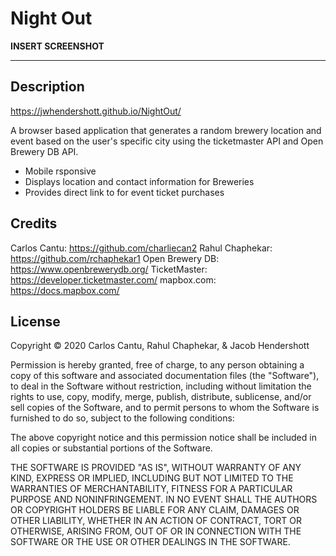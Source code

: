 # Night Out

**INSERT SCREENSHOT**

<hr>

## Description

https://jwhendershott.github.io/NightOut/

A browser based application that generates a random brewery location and event based on the user's specific city using the ticketmaster API and Open Brewery DB API.

* Mobile rsponsive
* Displays location and contact information for Breweries
* Provides direct link to for event ticket purchases

## Credits

Carlos Cantu: https://github.com/charliecan2
Rahul Chaphekar: https://github.com/rchaphekar1
Open Brewery DB: https://www.openbrewerydb.org/
TicketMaster: https://developer.ticketmaster.com/
mapbox.com: https://docs.mapbox.com/


## License

Copyright © 2020 Carlos Cantu, Rahul Chaphekar, & Jacob Hendershott

Permission is hereby granted, free of charge, to any person obtaining a copy
of this software and associated documentation files (the "Software"), to deal
in the Software without restriction, including without limitation the rights
to use, copy, modify, merge, publish, distribute, sublicense, and/or sell
copies of the Software, and to permit persons to whom the Software is
furnished to do so, subject to the following conditions:

The above copyright notice and this permission notice shall be included in all
copies or substantial portions of the Software.

THE SOFTWARE IS PROVIDED "AS IS", WITHOUT WARRANTY OF ANY KIND, EXPRESS OR
IMPLIED, INCLUDING BUT NOT LIMITED TO THE WARRANTIES OF MERCHANTABILITY,
FITNESS FOR A PARTICULAR PURPOSE AND NONINFRINGEMENT. IN NO EVENT SHALL THE
AUTHORS OR COPYRIGHT HOLDERS BE LIABLE FOR ANY CLAIM, DAMAGES OR OTHER
LIABILITY, WHETHER IN AN ACTION OF CONTRACT, TORT OR OTHERWISE, ARISING FROM,
OUT OF OR IN CONNECTION WITH THE SOFTWARE OR THE USE OR OTHER DEALINGS IN THE
SOFTWARE.